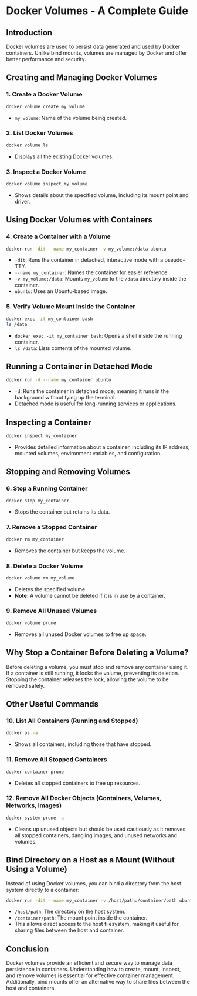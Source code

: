 # Docker Volumes - A Complete Guide

## Introduction
Docker volumes are used to persist data generated and used by Docker containers. Unlike bind mounts, volumes are managed by Docker and offer better performance and security.

## Creating and Managing Docker Volumes

### 1. Create a Docker Volume
```sh
docker volume create my_volume
```
- `my_volume`: Name of the volume being created.

### 2. List Docker Volumes
```sh
docker volume ls
```
- Displays all the existing Docker volumes.

### 3. Inspect a Docker Volume
```sh
docker volume inspect my_volume
```
- Shows details about the specified volume, including its mount point and driver.

## Using Docker Volumes with Containers

### 4. Create a Container with a Volume
```sh
docker run -dit --name my_container -v my_volume:/data ubuntu
```
- `-dit`: Runs the container in detached, interactive mode with a pseudo-TTY.
- `--name my_container`: Names the container for easier reference.
- `-v my_volume:/data`: Mounts `my_volume` to the `/data` directory inside the container.
- `ubuntu`: Uses an Ubuntu-based image.

### 5. Verify Volume Mount Inside the Container
```sh
docker exec -it my_container bash
ls /data
```
- `docker exec -it my_container bash`: Opens a shell inside the running container.
- `ls /data`: Lists contents of the mounted volume.

## Running a Container in Detached Mode
```sh
docker run -d --name my_container ubuntu
```
- `-d`: Runs the container in detached mode, meaning it runs in the background without tying up the terminal.
- Detached mode is useful for long-running services or applications.

## Inspecting a Container
```sh
docker inspect my_container
```
- Provides detailed information about a container, including its IP address, mounted volumes, environment variables, and configuration.

## Stopping and Removing Volumes

### 6. Stop a Running Container
```sh
docker stop my_container
```
- Stops the container but retains its data.

### 7. Remove a Stopped Container
```sh
docker rm my_container
```
- Removes the container but keeps the volume.

### 8. Delete a Docker Volume
```sh
docker volume rm my_volume
```
- Deletes the specified volume.
- **Note:** A volume cannot be deleted if it is in use by a container.

### 9. Remove All Unused Volumes
```sh
docker volume prune
```
- Removes all unused Docker volumes to free up space.

## Why Stop a Container Before Deleting a Volume?
Before deleting a volume, you must stop and remove any container using it. If a container is still running, it locks the volume, preventing its deletion. Stopping the container releases the lock, allowing the volume to be removed safely.

## Other Useful Commands

### 10. List All Containers (Running and Stopped)
```sh
docker ps -a
```
- Shows all containers, including those that have stopped.

### 11. Remove All Stopped Containers
```sh
docker container prune
```
- Deletes all stopped containers to free up resources.

### 12. Remove All Docker Objects (Containers, Volumes, Networks, Images)
```sh
docker system prune -a
```
- Cleans up unused objects but should be used cautiously as it removes all stopped containers, dangling images, and unused networks and volumes.

## Bind Directory on a Host as a Mount (Without Using a Volume)
Instead of using Docker volumes, you can bind a directory from the host system directly to a container:

```sh
docker run -dit --name my_container -v /host/path:/container/path ubuntu
```
- `/host/path`: The directory on the host system.
- `/container/path`: The mount point inside the container.
- This allows direct access to the host filesystem, making it useful for sharing files between the host and container.

## Conclusion
Docker volumes provide an efficient and secure way to manage data persistence in containers. Understanding how to create, mount, inspect, and remove volumes is essential for effective container management. Additionally, bind mounts offer an alternative way to share files between the host and containers.


